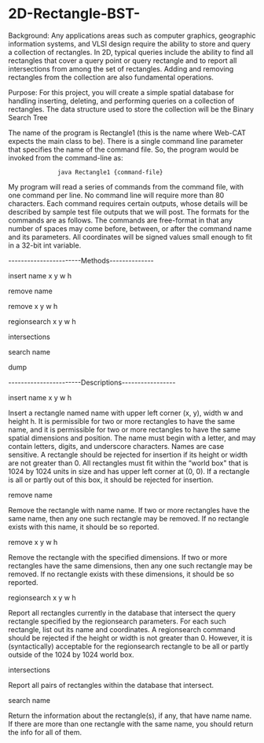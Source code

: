 # 2D-Rectangle-BST-
Background: Any applications areas such as computer graphics, geographic information systems, and VLSI design require the ability to store and query a collection of rectangles. In 2D, typical queries include the ability to find all rectangles that cover a query point or query rectangle and to report all intersections from among the set of rectangles. Adding and removing rectangles from the collection are also fundamental operations.  

Purpose: For this project, you will create a simple spatial database for handling inserting, deleting, and performing queries on a collection of rectangles. The data structure used to store the collection will be the Binary Search Tree

The name of the program is Rectangle1 (this is the name where Web-CAT expects the main class
to be). There is a single command line parameter that specifies the name of the command file. So,
the program would be invoked from the command-line as:

                  java Rectangle1 {command-file}
                  
My program will read a series of commands from the command file, with one command per line.
No command line will require more than 80 characters. Each command requires certain outputs,
whose details will be described by sample test file outputs that we will post. The formats for the
commands are as follows. The commands are free-format in that any number of spaces may come
before, between, or after the command name and its parameters. All coordinates will be signed
values small enough to fit in a 32-bit int variable.

-----------------------Methods--------------

insert name x y w h

remove name

remove x y w h

regionsearch x y w h

intersections

search name

dump

-----------------------Descriptions-----------------

insert name x y w h

Insert a rectangle named name with upper left corner (x, y), width w and height h. It is
permissible for two or more rectangles to have the same name, and it is permissible for two or
more rectangles to have the same spatial dimensions and position. The name must begin with a
letter, and may contain letters, digits, and underscore characters. Names are case sensitive. A
rectangle should be rejected for insertion if its height or width are not greater than 0. All
rectangles must fit within the “world box" that is 1024 by 1024 units in size and has upper left
corner at (0, 0). If a rectangle is all or partly out of this box, it should be rejected for insertion.

remove name

Remove the rectangle with name name. If two or more rectangles have the same name, then any
one such rectangle may be removed. If no rectangle exists with this name, it should be so reported.

remove x y w h

Remove the rectangle with the specified dimensions. If two or more rectangles have the same
dimensions, then any one such rectangle may be removed. If no rectangle exists with these
dimensions, it should be so reported.

regionsearch x y w h

Report all rectangles currently in the database that intersect the query rectangle specified by the 
regionsearch parameters. For each such rectangle, list out its name and coordinates. A
regionsearch command should be rejected if the height or width is not greater than 0. However, it
is (syntactically) acceptable for the regionsearch rectangle to be all or partly outside of the 1024
by 1024 world box.

intersections

Report all pairs of rectangles within the database that intersect.

search name

Return the information about the rectangle(s), if any, that have name name. If there are more than
one rectangle with the same name, you should return the info for all of them. 
